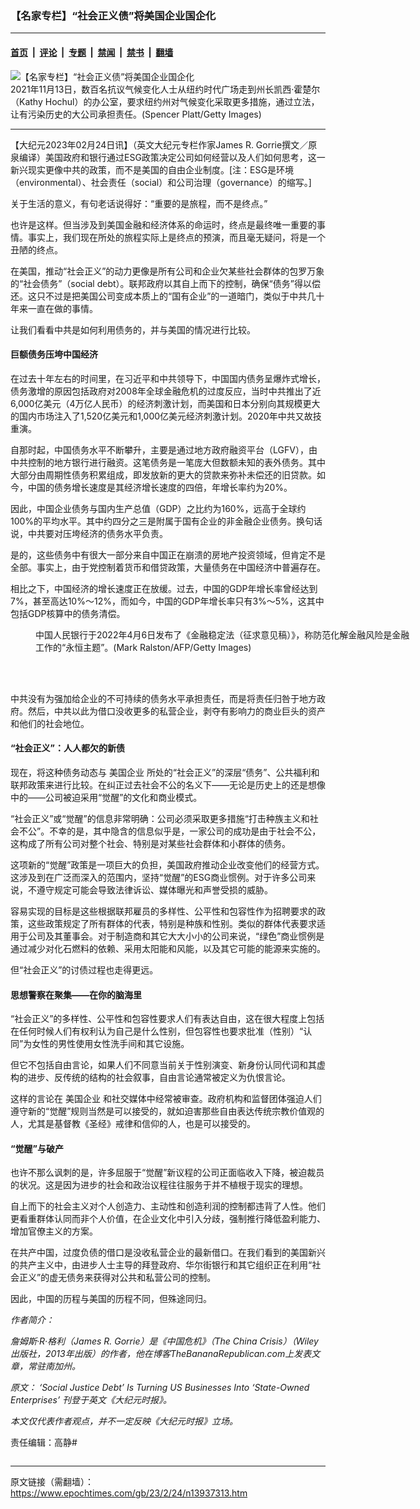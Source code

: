 ### 【名家专栏】“社会正义债”将美国企业国企化

---

#### [首页](../../../..?n13937313) &nbsp;|&nbsp; [评论](../../../../../epoch-comment?n13937313) &nbsp;|&nbsp; [专题](../../../../../epoch-special?n13937313) &nbsp;|&nbsp; [禁闻](../../../../../epoch-news?n13937313) &nbsp;|&nbsp; [禁书](../../../../../books?n13937313) &nbsp;|&nbsp; [翻墙](https://github.com/gfw-breaker/nogfw/blob/master/README.md?n13937313)


<div><img alt="【名家专栏】“社会正义债”将美国企业国企化" class="attachment-djy_600_400 size-djy_600_400 wp-post-image" src="https://i.epochtimes.com/assets/uploads/2023/02/id13937387-GettyImages-1353095068_crop-700x420-600x400.jpg"/>
<div class="caption">
 2021年11月13日，数百名抗议气候变化人士从纽约时代广场走到州长凯西‧霍楚尔（Kathy Hochul）的办公室，要求纽约州对气候变化采取更多措施，通过立法，让有污染历史的大公司承担责任。(Spencer Platt/Getty Images)
</div></div><hr/><div class="post_content" id="artbody" itemprop="articleBody">
 <!-- article content begin -->
 <p>
  【大纪元2023年02月24日讯】（英文大纪元专栏作家James R. Gorrie撰文／原泉编译）美国政府和银行通过ESG政策决定公司如何经营以及人们如何思考，这一新兴现实更像中共的政策，而不是美国的自由企业制度。[注：ESG是环境（environmental）、社会责任（social）和公司治理（governance）的缩写。]
 </p>
 <p>
  关于生活的意义，有句老话说得好：“重要的是旅程，而不是终点。”
 </p>
 <p>
  也许是这样。但当涉及到美国金融和经济体系的命运时，终点是最终唯一重要的事情。事实上，我们现在所处的旅程实际上是终点的预演，而且毫无疑问，将是一个丑陋的终点。
 </p>
 <p>
  在美国，推动“社会正义”的动力更像是所有公司和企业欠某些社会群体的包罗万象的“社会债务”（social debt）。联邦政府以其自上而下的控制，确保“债务”得以偿还。这只不过是把美国公司变成本质上的“国有企业”的一道暗门，类似于中共几十年来一直在做的事情。
 </p>
 <p>
  让我们看看中共是如何利用债务的，并与美国的情况进行比较。
 </p>
 <h4>
  巨额债务压垮中国经济
 </h4>
 <p>
  在过去十年左右的时间里，在习近平和中共领导下，中国国内债务呈爆炸式增长，债务激增的原因包括政府对2008年全球金融危机的过度反应，当时中共推出了近6,000亿美元（4万亿人民币）的经济刺激计划，而美国和日本分别向其规模更大的国内市场注入了1,520亿美元和1,000亿美元经济刺激计划。2020年中共又故技重演。
 </p>
 <p>
  自那时起，中国债务水平不断攀升，主要是通过地方政府融资平台（LGFV），由中共控制的地方银行进行融资。这笔债务是一笔庞大但数额未知的表外债务。其中大部分由周期性债务积累组成，即发放新的更大的贷款来弥补未偿还的旧贷款。如今，中国的债务增长速度是其经济增长速度的四倍，年增长率约为20%。
 </p>
 <p>
  因此，中国企业债务与国内生产总值（GDP）之比约为160%，远高于全球约100%的平均水平。其中约四分之三是附属于国有企业的非金融企业债务。换句话说，中共要对压垮经济的债务水平负责。
 </p>
 <p>
  是的，这些债务中有很大一部分来自中国正在崩溃的房地产投资领域，但肯定不是全部。事实上，由于党控制着货币和借贷政策，大量债务在中国经济中普遍存在。
 </p>
 <p>
  相比之下，中国经济的增长速度正在放缓。过去，中国的GDP年增长率曾经达到7%，甚至高达10%〜12%，而如今，中国的GDP年增长率只有3%〜5%，这其中包括GDP核算中的债务清偿。
 </p>
 <figure aria-describedby="caption-attachment-13937388" class="wp-caption aligncenter" id="attachment_13937388" style="width: 600px">
  <ok href=" https://i.epochtimes.com/assets/uploads/2023/02/id13937388-000_Hkg8534897_cut-600x400-600x400-600x400.jpg" rel="noreferrer noopener" target="_blank">
   <img alt="" class="size-large wp-image-13937388" src="https://i.epochtimes.com/assets/uploads/2023/02/id13937388-000_Hkg8534897_cut-600x400-600x400-600x400.jpg"/>
  </ok>
  <br/><figcaption class="wp-caption-text" id="caption-attachment-13937388">
   中国人民银行于2022年4月6日发布了《金融稳定法（征求意见稿）》，称防范化解金融风险是金融工作的“永恒主题”。(Mark Ralston/AFP/Getty Images)
  </figcaption><br/>
 </figure><br/>
 <p>
  中共没有为强加给企业的不可持续的债务水平承担责任，而是将责任归咎于地方政府。然后，中共以此为借口没收更多的私营企业，剥夺有影响力的商业巨头的资产和他们的社会地位。
 </p>
 <h4>
  “社会正义”：人人都欠的新债
 </h4>
 <p>
  现在，将这种债务动态与
  <ok href="https://www.epochtimes.com/gb/tag/%E7%BE%8E%E5%9B%BD%E4%BC%81%E4%B8%9A.html">
   美国企业
  </ok>
  所处的“社会正义”的深层“债务”、公共福利和联邦政策来进行比较。在纠正过去社会不公的名义下——无论是历史上的还是想像中的——公司被迫采用“觉醒”的文化和商业模式。
 </p>
 <p>
  “社会正义”或“觉醒”的信息非常明确：公司必须采取更多措施“打击种族主义和社会不公”。不幸的是，其中隐含的信息似乎是，一家公司的成功是由于社会不公，这构成了所有公司对整个社会、特别是对某些社会群体和小群体的债务。
 </p>
 <p>
  这项新的“觉醒”政策是一项巨大的负担，美国政府推动企业改变他们的经营方式。这涉及到在广泛而深入的范围内，坚持“觉醒”的ESG商业惯例。对于许多公司来说，不遵守规定可能会导致法律诉讼、媒体曝光和声誉受损的威胁。
 </p>
 <p>
  容易实现的目标是这些根据联邦雇员的多样性、公平性和包容性作为招聘要求的政策，这些政策规定了所有群体的代表，特别是种族和性别。类似的群体代表要求适用于公司及其董事会。对于制造商和其它大大小小的公司来说，“绿色”商业惯例是通过减少对化石燃料的依赖、采用太阳能和风能，以及其它可能的能源来实施的。
 </p>
 <p>
  但“社会正义”的讨债过程也走得更远。
 </p>
 <h4>
  思想警察在聚集——在你的脑海里
 </h4>
 <p>
  “社会正义”的多样性、公平性和包容性要求人们有表达自由，这在很大程度上包括在任何时候人们有权利认为自己是什么性别，但包容性也要求批准（性别）“认同”为女性的男性使用女性洗手间和其它设施。
 </p>
 <p>
  但它不包括自由言论，如果人们不同意当前关于性别演变、新身份认同代词和其虚构的进步、反传统的结构的社会叙事，自由言论通常被定义为仇恨言论。
 </p>
 <p>
  这样的言论在
  <ok href="https://www.epochtimes.com/gb/tag/%E7%BE%8E%E5%9B%BD%E4%BC%81%E4%B8%9A.html">
   美国企业
  </ok>
  和社交媒体中经常被审查。政府机构和监督团体强迫人们遵守新的“觉醒”规则当然是可以接受的，就如迫害那些自由表达传统宗教价值观的人，尤其是基督教《圣经》戒律和信仰的人，也是可以接受的。
 </p>
 <h4>
  “觉醒”与破产
 </h4>
 <p>
  也许不那么讽刺的是，许多屈服于“觉醒”新议程的公司正面临收入下降，被迫裁员的状况。这是因为进步的社会和政治议程往往服务于并不植根于现实的理想。
 </p>
 <p>
  自上而下的社会主义对个人创造力、主动性和创造利润的控制都违背了人性。他们更看重群体认同而非个人价值，在企业文化中引入分歧，强制推行降低盈利能力、增加官僚主义的方案。
 </p>
 <p>
  在共产中国，过度负债的借口是没收私营企业的最新借口。在我们看到的美国新兴的共产主义中，由进步人士主导的拜登政府、华尔街银行和其它组织正在利用“社会正义”的虚无债务来获得对公共和私营公司的控制。
 </p>
 <p>
  因此，中国的历程与美国的历程不同，但殊途同归。
 </p>
 <p>
  <em>
   作者简介：
  </em>
 </p>
 <p>
  <em>
   詹姆斯‧R‧格利（James R. Gorrie）是《中国危机》（The China Crisis）（Wiley出版社，2013年出版）的作者，他在博客TheBananaRepublican.com上发表文章，常驻南加州。
  </em>
 </p>
 <p>
  <em>
   原文：
   <ok href="https://www.theepochtimes.com/social-justice-debt-is-turning-us-businesses-into-state-owned-enterprises_5050523.html">
    ‘Social Justice Debt’ Is Turning US Businesses Into ‘State-Owned Enterprises’
   </ok>
   刊登于英文《大纪元时报》。
  </em>
 </p>
 <p>
  <em>
   本文仅代表作者观点，并不一定反映《大纪元时报》立场。
  </em>
 </p>
 <p>
  责任编辑：高静#
 </p>
 <!-- article content end -->
 <div id="below_article_ad">
 </div>
</div>


<img src='http://gfw-breaker.win/epoch-news/pages/ncid1078158/n13937313.md' width='0px' height='0px'/>

---

原文链接（需翻墙）：https://www.epochtimes.com/gb/23/2/24/n13937313.htm